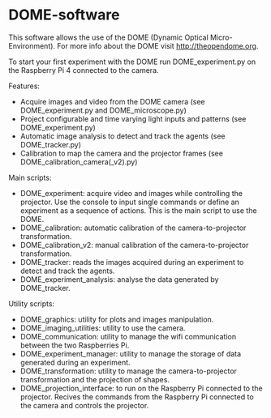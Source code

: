 # DOME-software

This software allows the use of the DOME (Dynamic Optical Micro-Environment).
For more info about the DOME visit http://theopendome.org.

To start your first experiment with the DOME run DOME_experiment.py on the Raspberry Pi 4 connected to the camera.

Features:
  - Acquire images and video from the DOME camera (see DOME_experiment.py and DOME_microscope.py)
  - Project configurable and time varying light inputs and patterns (see DOME_experiment.py)
  - Automatic image analysis to detect and track the agents (see DOME_tracker.py)
  - Calibration to map the camera and the projector frames (see DOME_calibration_camera(_v2).py)

Main scripts:
  - DOME_experiment: acquire video and images while controlling the projector. Use the console to input single commands or define an experiment as a sequence of actions. This is the main script to use the DOME.
  - DOME_calibration: automatic calibration of the camera-to-projector transformation.
  - DOME_calibration_v2: manual calibration of the camera-to-projector transformation.
  - DOME_tracker: reads the images acquired during an experiment to detect and track the agents.
  - DOME_experiment_analysis: analyse the data generated by DOME_tracker.

Utility scripts:
  - DOME_graphics: utility for plots and images manipulation.
  - DOME_imaging_utilities: utility to use the camera.
  - DOME_communication: utility to manage the wifi communication between the two Raspberries Pi.
  - DOME_experiment_manager: utility to manage the storage of data generated during an experiment.
  - DOME_transformation: utility to manage the camera-to-projector transformation and the projection of shapes.
  - DOME_projection_interface: to run on the Raspberry Pi connected to the projector. Recives the commands from the Raspberry Pi connected to the camera and controls the projector.
